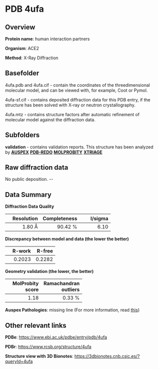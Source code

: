 # PDB 4ufa

## Overview

**Protein name**: human interaction partners

**Organism**: ACE2

**Method**: X-Ray Diffraction

## Basefolder

4ufa.pdb and 4ufa.cif - contain the coordinates of the threedimensional molecular model, and can be viewed with, for example, Coot or Pymol.

4ufa-sf.cif - contains deposited diffraction data for this PDB entry, if the structure has been solved with X-ray or neutron crystallography.

4ufa.mtz - contains structure factors after automatic refinement of molecular model against the diffraction data.

## Subfolders





**validation** - contains validation reports. This structure has been analyzed by [**AUSPEX**](https://github.com/thorn-lab/coronavirus_structural_task_force/tree/master/pdb/human_interaction_partners/ACE2/4ufa/validation/auspex) [**PDB-REDO**](https://github.com/thorn-lab/coronavirus_structural_task_force/tree/master/pdb/human_interaction_partners/ACE2/4ufa/validation/pdb-redo) [**MOLPROBITY**](https://github.com/thorn-lab/coronavirus_structural_task_force/tree/master/pdb/human_interaction_partners/ACE2/4ufa/validation/molprobity) [**XTRIAGE**](https://github.com/thorn-lab/coronavirus_structural_task_force/blob/master/pdb/human_interaction_partners/ACE2/4ufa/validation/Xtriage_output.log) 

## Raw diffraction data

No public deposition. --<br> 

## Data Summary
**Diffraction Data Quality**

|   | Resolution | Completeness| I/sigma |
|---|-------------:|----------------:|--------------:|
|   |1.80 Å|90.42 %|<img width=50/>6.10 |

**Discrepancy between model and data (the lower the better)**

|   | **R-work**| **R-free**   
|---|-------------:|----------------:|           
||  0.2023|  0.2282|

**Geometry validation (the lower, the better)**

|   |**MolProbity<br>score**| **Ramachandran<br>outliers** 
|---|-------------:|----------------:|
||  1.18|  0.33 %|

**Auspex Pathologies**: missing line (For more information, read [this](https://github.com/thorn-lab/coronavirus_structural_task_force/blob/master/pdb/human_interaction_partners/ACE2/4ufa/validation/auspex/4ufa_auspex_comments.txt))

 



## Other relevant links 
**PDBe**:  https://www.ebi.ac.uk/pdbe/entry/pdb/4ufa
 
**PDBr**: https://www.rcsb.org/structure/4ufa 

**Structure view with 3D Bionotes**: https://3dbionotes.cnb.csic.es/?queryId=4ufa

